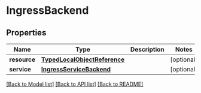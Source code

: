 # IngressBackend

## Properties
Name | Type | Description | Notes
------------ | ------------- | ------------- | -------------
**resource** | [**TypedLocalObjectReference**](TypedLocalObjectReference.md) |  | [optional] 
**service** | [**IngressServiceBackend**](IngressServiceBackend.md) |  | [optional] 

[[Back to Model list]](../README.md#documentation-for-models) [[Back to API list]](../README.md#documentation-for-api-endpoints) [[Back to README]](../README.md)

